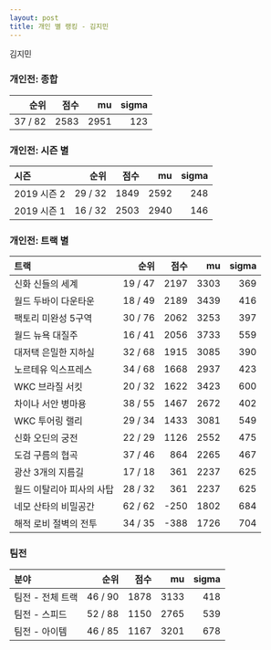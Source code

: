```yaml
---
layout: post
title: 개인 별 랭킹 - 김지민
---
```


김지민

### 개인전: 종합

| 순위 | 점수 | mu | sigma |
|---:|---:|---:|---:|
| 37 / 82 | 2583 | 2951 | 123 |

### 개인전: 시즌 별

| 시즌 | 순위 | 점수 | mu | sigma |
|:---|---:|---:|---:|---:|
| 2019 시즌 2 | 29 / 32 | 1849 | 2592 | 248 |
| 2019 시즌 1 | 16 / 32 | 2503 | 2940 | 146 |

### 개인전: 트랙 별

| 트랙 | 순위 | 점수 | mu | sigma |
|:---|---:|---:|---:|---:|
| 신화 신들의 세계 | 19 / 47 | 2197 | 3303 | 369 |
| 월드 두바이 다운타운 | 18 / 49 | 2189 | 3439 | 416 |
| 팩토리 미완성 5구역 | 30 / 76 | 2062 | 3253 | 397 |
| 월드 뉴욕 대질주 | 16 / 41 | 2056 | 3733 | 559 |
| 대저택 은밀한 지하실 | 32 / 68 | 1915 | 3085 | 390 |
| 노르테유 익스프레스 | 34 / 68 | 1668 | 2937 | 423 |
| WKC 브라질 서킷 | 20 / 32 | 1622 | 3423 | 600 |
| 차이나 서안 병마용 | 38 / 55 | 1467 | 2672 | 402 |
| WKC 투어링 랠리 | 29 / 34 | 1433 | 3081 | 549 |
| 신화 오딘의 궁전 | 22 / 29 | 1126 | 2552 | 475 |
| 도검 구름의 협곡 | 37 / 46 | 864 | 2265 | 467 |
| 광산 3개의 지름길 | 17 / 18 | 361 | 2237 | 625 |
| 월드 이탈리아 피사의 사탑 | 28 / 32 | 361 | 2237 | 625 |
| 네모 산타의 비밀공간 | 62 / 62 | -250 | 1802 | 684 |
| 해적 로비 절벽의 전투 | 34 / 35 | -388 | 1726 | 704 |

### 팀전

| 분야 | 순위 | 점수 | mu | sigma |
|:---|---:|---:|---:|---:|
| 팀전 - 전체 트랙 | 46 / 90 | 1878 | 3133 | 418 |
| 팀전 - 스피드 | 52 / 88 | 1150 | 2765 | 539 |
| 팀전 - 아이템 | 46 / 85 | 1167 | 3201 | 678 |
